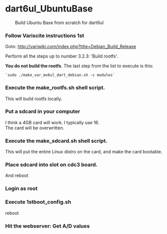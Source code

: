 
# dart6ul_UbuntuBase
 &nbsp; &nbsp; &nbsp; &nbsp; Build Ubuntu Base from scratch for dart6ul

### Follow Variscite instructions 1st

Goto: http://variwiki.com/index.php?title=Debian_Build_Release

Perform all the steps up to number 3.2.3: 'Build rootfs'.

**You do not build the rootfs**.   The last step from the list to execute is this:

    `sudo ./make_var_mx6ul_dart_debian.sh -c modules`

### Execute the make_rootfs.sh shell script.

This will build rootfs locally.

### Put a sdcard in your computer

I think a 4GB card will work.  I typically use 16.<br>
The card will be overwritten.

### Execute the make_sdcard.sh shell script.

This will put the entire Linux distro on the card, and make the card bootable.

### Place sdcard into slot on cdc3 board.

And reboot

### Login as root

### Execute 1stboot_config.sh

reboot

### Hit the webserver:  Get A/D values
